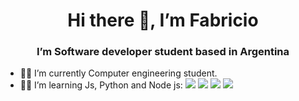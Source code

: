 <h1 align='center'>Hi there 👋, I’m Fabricio</h1>
<h3 align='center'>  I’m Software developer student based in Argentina</h3>


- 👨‍🎓 I’m currently Computer engineering student.
- 👨‍💻 I’m learning Js, Python and Node js: <a href=""><img src="https://img.icons8.com/color/20/000000/python--v1.png"/></a> <a href=""><img src="https://img.icons8.com/color/20/000000/javascript--v1.png"/></a> <a href=""><img src="https://img.icons8.com/fluency/20/000000/node-js.png"/></a> <img src="https://img.icons8.com/fluency/16/docker.png"/>
